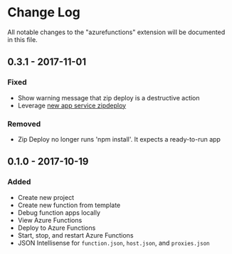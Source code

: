 # Change Log
All notable changes to the "azurefunctions" extension will be documented in this file.

## 0.3.1 - 2017-11-01
### Fixed
- Show warning message that zip deploy is a destructive action
- Leverage [new app service zipdeploy](https://github.com/projectkudu/kudu/wiki/Deploying-from-a-zip-file)
### Removed
- Zip Deploy no longer runs 'npm install'. It expects a ready-to-run app

## 0.1.0 - 2017-10-19
### Added
* Create new project
* Create new function from template
* Debug function apps locally
* View Azure Functions
* Deploy to Azure Functions
* Start, stop, and restart Azure Functions
* JSON Intellisense for `function.json`, `host.json`, and `proxies.json`